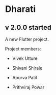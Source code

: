 # Dharati

## v 2.0.0 started

A new Flutter project.

Project members:

- Vivek Utture

- Shivani Shirale

- Apurva Patil

- Prithviraj Powar
